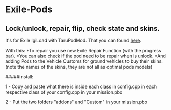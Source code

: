 # Exile-Pods
Lock/unlock, repair, flip, check state and skins.
----------
It's for Exile IgiLoad with TaruPodMod. That you can found [here](http://www.exilemod.com/topic/1018-exile-igiload-with-tarupodmod/).

With this: 
  *To repair you use new Exile Repair Function (with the progress bar).
  *You can also check if the pod need to be repair when is unlock.
  *And adding Pods to the Vehicle Customs for ground vehicles to buy their skins.
  (note the names of the skins, they are not all as optimal pods models)

#####Install:

1 - Copy and paste what there is inside each class in config.cpp in each respective class of your config.cpp in your mission.pbo

2 - Put the two folders "addons" and "Custom" in your mission.pbo

